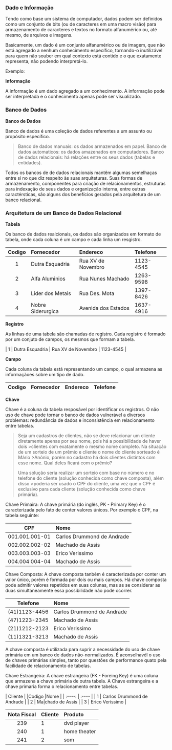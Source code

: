 

### Dado e Informação

Tendo como base um sistema de computador, dados podem ser definidos como um conjunto de bits (ou de caracteres em uma macro visão) para armazenamento de caracteres e textos no formato alfanumérico ou, até mesmo, de arquivos e imagens.

Basicamente, um dado é um conjunto alfanumérico ou de imagem, que não está agregado a nenhum conhecimento específico, tornando-o inutilizável para quem não souber em qual contexto está contido e o que exatamente representa, não podendo interpretá-lo.

Exemplo:

**Informação**

A informação é um dado agregado a um conhecimento. A informação pode ser interpretada e o conhecimento apenas pode ser visualizado.


### Banco de Dados

**Banco de Dados**

Banco de dados é uma coleção de dados referentes a um assunto ou propósito específico. 

>Banco de dados manuais: os dados armazenados em papel.
>Banco de dados automaticos: os dados amazenados em computadores.
>Banco de dados relacionais: há relações entre os seus dados (tabelas e entidades).


Todos os bancos de de dados relacionais mantêm algumas semelhaças entre si no que diz respeito às suas arquiteturas. Suas formas de armazenamento, componentes para criação de relacionamentos, estruturas para indexação de seus dados e organização interna, entre outras caractérsticas, são alguns dos benefícios gerados pela arquitetura de um banco relacional.

### Arquitetura de um Banco de Dados Relacional

**Tabela**

Os banco de dados realcionais, os dados são organizados em formato de tabela, onde cada coluna é um campo e cada linha um resgistro.

| Codigo | Fornecedor | Endereco | Telefone |
| :----: | :----      | :-----   | :------  |
| 1 | Dutra Esquadria | Rua XV de Novembro | 1123-4545 |
| 2 | Alfa Aluminios  | Rua Nunes Machado  | 1263-9598 |
| 3 | Lider dos Metais | Rua Des. Mota     | 1397-8426 |
| 4 | Nobre Siderurgica | Avenida dos Estados | 1637-4916 |

**Registro**

As linhas de uma tabela são chamadas de registro. Cada registro é formado por um conjuto de campos, os mesmos que formam a tabela. 

| 1 | Dutra Esquadria | Rua XV de Novembro | 1123-4545 |

**Campo**

Cada coluna da tabela está representando um campo, o qual armazena as informaçãoes sobre um tipo de dado.

| Codigo | Fornecedor | Endereco | Telefone |
| :----: | :----      | :-----   | :------  |

**Chave**

Chave é a coluna da tabela resposável por identificar os registros. O não uso de chave pode tornar o banco de dados vulnerável a diversos problemas: redundância de dados e inconsistência em relacionamento entre tabelas.


>Seja um cadastros de clientes, não se deve relacionar um cliente diretamente apenas por seu nome, pois há a possibilidade de haver dois >clientes com exatamente o mesmo nome completo. Na situação de um sorteio de um prêmio e cliente o nome do cliente sorteado é Mário >Anônio, porém no cadastro há dois clientes distintos com esse nome. Qual deles ficará com o prêmio?
>
>Uma solução seria realizar um sorteio com base no número e no telefone do cliente (solução conhecida como chave composta), além disso >poderia ser usado o CPF do cliente, uma vez que o CPF é exclusivo para cada cliente (solução conhecida como chave primária). 



Chave Primaira: A chave primária  (do inglês, PK - Primary Key) é o caracterizada pelo fato de conter valores únicos. Por exemplo o CPF, na tabela seguinte:

| CPF | Nome |
| :----: | :----  |
| 001.001.001-01 | Carlos Drummond de Andrade    |
| 002.002.002-02 | Machado de Assis  |
| 003.003.003-03 | Erico Verissimo  |
| 004.004 004-04 | Machado de Assis   |

Chave Composta: A chave composta tanbém é caracterizada por conter um valor único, porém é formada por dois ou mais campos. Há chave composta pode admitir valores repetidos em suas colunas, mas as se considerar as duas simultaneamente essa possibilidade não pode ocorrer.   


| Telefone|Nome |
| :----: | :----  |
| (41)1123-4456| Carlos Drummond de Andrade    |
| (47)1223-2345 | Machado de Assis  |
| (21)1212-2123 | Erico Verissimo  |
| (11)1321-3213 | Machado de Assis   |

A chave composta é utilizada para suprir a necessidade do uso de chave primária em um banco de dados não-normalizados. É aconselhavél o uso de chaves primárias simples, tanto por questões de performance quato pela facilidade de relacionamento de tabelas.


Chave Estrangeira: A chave estrangeira (FK - Foreing Key) é uma coluna que armazena a chave primária de outra tabela. A Chave estrangeira e a chave primaria forma o relacionamento entre tabelas.

| Cliente |
|Codigo |Nome |
| :----: | :----  |
| 1 | Carlos Drummond de Andrade    |
| 2 | Ma|chado de Assis  |
| 3 | Erico Verissimo  |

|Nota Fiscal | Cliente | Produto |
| :----: | :----  | :----- |
| 239 | 1  | dvd player    |
| 240 | 1  | home theater  |
| 241 | 2  | som            |
